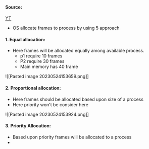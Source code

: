#### Source:
[YT](https://www.youtube.com/watch?v=B5i-IAuYO6g&list=PLXj4XH7LcRfDrdQuJTHIPmKMpa7eYVaPm&index=67)

* OS allocate frames to process by using 5 approach

#### 1. Equal allocation:

* Here frames will be allocated equally among available process.
	* p1 require 10 frames
	* P2 require 30 frames
	* Main memory has 40 frame

![[Pasted image 20230524153659.png]]

#### 2. Proportional allocation:

* Here frames should be allocated based upon size of a process
* Here priority won't be consider here

![[Pasted image 20230524153924.png]]

#### 3. Priority Allocation:

* Based upon priority frames will be allocated to a process
* 
